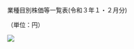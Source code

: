 業種目別株価等一覧表(令和３年１・２月分)

（単位：円）

![](https://www.nta.go.jp/tmp/b8d400dc-c2ea-4800-9662-19655fe429ce/images/3770fa98514c7b510625377078ba909c8ea59f6a06fa5f22bedcd5dcc40c0953.jpg)